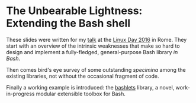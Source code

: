 # The Unbearable Lightness: Extending the Bash shell

These slides were written for my [talk](https://robertoreale.me/linux-day-2016) at the [Linux Day 2016](http://lugroma3.org/) in Rome.  They start with an overview of the intrinsic weaknesses that make so hard to design and implement a fully-fledged, general-purpose Bash library *in Bash*.

Then comes bird's eye survey of some outstanding *specimina* among the existing libraries, not without the occasional fragment of code.

Finally a working example is introduced: the [bashlets](https://bashlets.sh) library, a novel, work-in-progress modular extensible toolbox for Bash.
